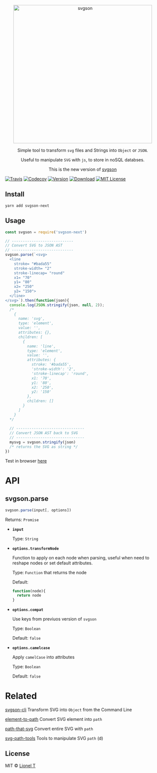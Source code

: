 <p align="center">
  <img alt="svgson" title="svgson" src="https://cdn.rawgit.com/elrumordelaluz/svgson/7883b450/logo.svg" width="450">
</p>

<p align="center">
  Simple tool to transform <code>svg</code> files and Strings into <code>Object</code> or <code>JSON</code>.
</p>
<p align="center">
  Useful to manipulate <code>SVG</code> with <code>js</code>, to store in noSQL databses.
</p>
<p align="center">
  This is the new version of <a href="https://github.com/elrumordelaluz/svgson">svgson</a>
</p>

[![Travis](https://img.shields.io/travis/elrumordelaluz/svgson-next.svg)](https://travis-ci.org/elrumordelaluz/svgson-next/)
[![Codecov](https://img.shields.io/codecov/c/github/elrumordelaluz/svgson-next.svg)](https://codecov.io/gh/elrumordelaluz/svgson-next)
[![Version](https://img.shields.io/npm/v/svgson-next.svg)](https://www.npmjs.com/package/svgson-next)
[![Download](https://img.shields.io/npm/dm/svgson-next.svg)](https://npm-stat.com/charts.html?package=svgson-next)
[![MIT License](https://img.shields.io/npm/l/svgson-next.svg)](https://opensource.org/licenses/MIT)

## Install

```
yarn add svgson-next
```

## Usage

```js
const svgson = require('svgson-next')

// ----------------------------
// Convert SVG to JSON AST
// ----------------------------
svgson.parse(`<svg>
  <line
    stroke= "#bada55"
    stroke-width= "2"
    stroke-linecap= "round"
    x1= "70"
    y1= "80"
    x2= "250"
    y2= "150">
  </line>
</svg>`).then(function(json){
  console.log(JSON.stringify(json, null, 2));
  /*
    {
      name: 'svg',
      type: 'element',
      value: '',
      attributes: {},
      children: [
        {
          name: 'line',
          type: 'element',
          value: '',
          attributes: {
            stroke: '#bada55',
            'stroke-width': '2',
            'stroke-linecap': 'round',
            x1: '70',
            y1: '80',
            x2: '250',
            y2: '150'
          },
          children: []
        }
      ]
    }
  */
  
  // -------------------------------
  // Convert JSON AST back to SVG
  // -------------------------------
  mysvg = svgson.stringify(json)
  /* returns the SVG as string */
})

```

Test in browser [here](https://codepen.io/elrumordelaluz/full/XBKedz/)

# API

## svgson.parse 

```js
svgson.parse(input[, options])
```

Returns: `Promise`

* **`input`**

    Type: `String`

* **`options.transformNode`**

    Function to apply on each node when parsing, useful when need to reshape nodes or set default attributes.

    Type: `Function` that returns the node

    Default: 
    ```js
    function(node){
      return node
    }
    ```

* **`options.compat`**

    Use keys from previuos version of `svgson`

    Type: `Boolean`

    Default: `false`

* **`options.camelcase`**

    Apply `camelCase` into attributes

    Type: `Boolean`

    Default: `false`


# Related

[svgson-cli](https://github.com/elrumordelaluz/svgson-cli) Transform SVG into `Object` from the Command Line

[element-to-path](https://github.com/elrumordelaluz/element-to-path) Convert SVG element into `path`

[path-that-svg](https://github.com/elrumordelaluz/path-that-svg) Convert entire SVG with `path`

[svg-path-tools](https://github.com/elrumordelaluz/svg-path-tools) Tools to manipulate SVG `path` (d)

## License

MIT © [Lionel T](https://lionel.tzatzk.in)
